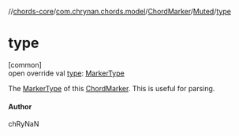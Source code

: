 //[chords-core](../../../../index.md)/[com.chrynan.chords.model](../../index.md)/[ChordMarker](../index.md)/[Muted](index.md)/[type](type.md)

# type

[common]\
open override val [type](type.md): [MarkerType](../../-marker-type/index.md)

The [MarkerType](../../-marker-type/index.md) of this [ChordMarker](../index.md). This is useful for parsing.

#### Author

chRyNaN
